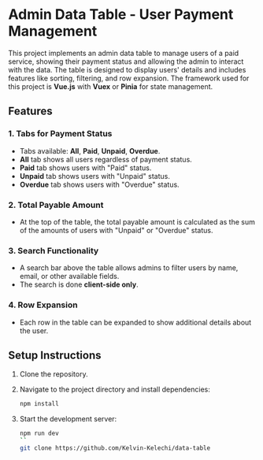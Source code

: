 # Admin Data Table - User Payment Management

This project implements an admin data table to manage users of a paid service, showing their payment status and allowing the admin to interact with the data. The table is designed to display users' details and includes features like sorting, filtering, and row expansion. The framework used for this project is **Vue.js** with **Vuex** or **Pinia** for state management.

## Features

### 1. **Tabs for Payment Status**

- Tabs available: **All**, **Paid**, **Unpaid**, **Overdue**.
- **All** tab shows all users regardless of payment status.
- **Paid** tab shows users with "Paid" status.
- **Unpaid** tab shows users with "Unpaid" status.
- **Overdue** tab shows users with "Overdue" status.

### 2. **Total Payable Amount**

- At the top of the table, the total payable amount is calculated as the sum of the amounts of users with "Unpaid" or "Overdue" status.

### 3. **Search Functionality**

- A search bar above the table allows admins to filter users by name, email, or other available fields.
- The search is done **client-side only**.

### 4. **Row Expansion**

- Each row in the table can be expanded to show additional details about the user.

## Setup Instructions

1. Clone the repository.
2. Navigate to the project directory and install dependencies:

   ```sh
   npm install
   ```

3. Start the development server:

   ```sh
   npm run dev
   ``
   git clone https://github.com/Kelvin-Kelechi/data-table
   ```
